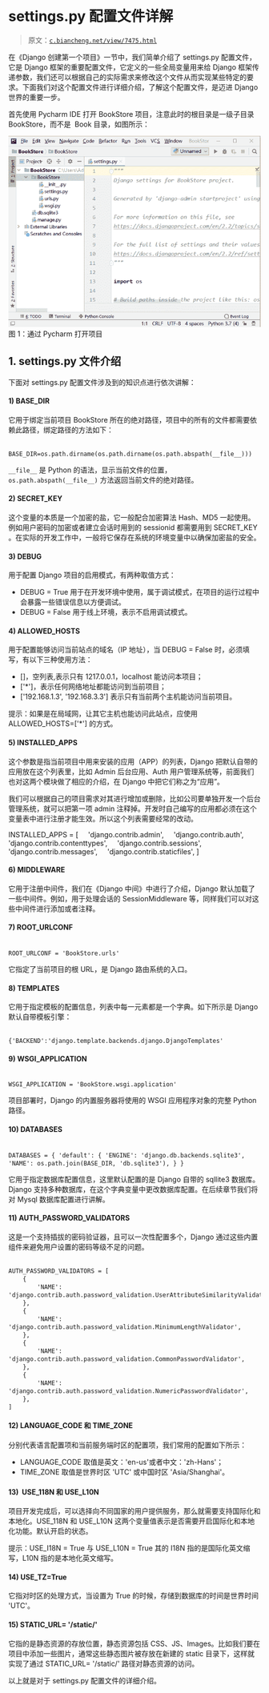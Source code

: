 # settings.py 配置文件详解

> 原文：[`c.biancheng.net/view/7475.html`](http://c.biancheng.net/view/7475.html)

在《Django 创建第一个项目》一节中，我们简单介绍了 settings.py 配置文件，它是 Django 框架的重要配置文件，它定义的一些全局变量用来给 Django 框架传递参数，我们还可以根据自己的实际需求来修改这个文件从而实现某些特定的要求。下面我们对这个配置文件进行详细介绍，了解这个配置文件，是迈进 Django 世界的重要一步。

首先使用 Pycharm IDE 打开 BookStore 项目，注意此时的根目录是一级子目录 BookStore，而不是  Book 目录，如图所示：

![pycharm 打开项目](img/7f63e7ec4e3631c5a22f6146c2d3922e.png)
图 1：通过 Pycharm 打开项目

## 1\. settings.py 文件介绍

下面对 settings.py 配置文件涉及到的知识点进行依次讲解：

#### 1) BASE_DIR

它用于绑定当前项目 BookStore 所在的绝对路径，项目中的所有的文件都需要依赖此路径，绑定路径的方法如下：

```

BASE_DIR=os.path.dirname(os.path.dirname(os.path.abspath(__file__)))

```

`__file__` 是 Python 的语法，显示当前文件的位置，`os.path.abspath(__file__)` 方法返回当前文件的绝对路径。

#### 2) SECRET_KEY

这个变量的本质是一个加密的盐，它一般配合加密算法 Hash、MD5 一起使用。例如用户密码的加密或者建立会话时用到的 sessionid 都需要用到 SECRET_KEY 。在实际的开发工作中，一般将它保存在系统的环境变量中以确保加密盐的安全。

#### 3) DEBUG

用于配置 Django 项目的启用模式，有两种取值方式：

*   DEBUG = True 用于在开发环境中使用，属于调试模式，在项目的运行过程中会暴露一些错误信息以方便调试。
*   DEBUG = False 用于线上环境，表示不启用调试模式。

#### 4) ALLOWED_HOSTS

用于配置能够访问当前站点的域名（IP 地址），当 DEBUG = False 时，必须填写，有以下三种使用方法：

*   []，空列表,表示只有 1217.0.0.1，localhost 能访问本项目；
*   ['*']，表示任何网络地址都能访问到当前项目；
*   ['192.168.1.3', '192.168.3.3'] 表示只有当前两个主机能访问当前项目。

提示：如果是在局域网，让其它主机也能访问此站点，应使用 ALLOWED_HOSTS=['*'] 的方式。

#### 5) INSTALLED_APPS

这个参数是指当前项目中用来安装的应用（APP）的列表，Django 把默认自带的应用放在这个列表里，比如 Admin 后台应用、Auth 用户管理系统等，前面我们也对这两个模块做了相应的介绍，在 Django 中把它们称之为“应用”。

我们可以根据自己的项目需求对其进行增加或删除，比如公司要单独开发一个后台管理系统，就可以把第一项 admin 注释掉。开发时自己编写的应用都必须在这个变量表中进行注册才能生效。所以这个列表需要经常的改动。

INSTALLED_APPS = [
    'django.contrib.admin',
    'django.contrib.auth',
    'django.contrib.contenttypes',
    'django.contrib.sessions',
    'django.contrib.messages',
    'django.contrib.staticfiles',
]

#### 6) MIDDLEWARE

它用于注册中间件，我们在《Django 中间》中进行了介绍，Django 默认加载了一些中间件。例如，用于处理会话的 SessionMiddleware 等，同样我们可以对这些中间件进行添加或者注释。

#### 7) ROOT_URLCONF

```

ROOT_URLCONF = 'BookStore.urls'
```

它指定了当前项目的根 URL，是 Django 路由系统的入口。

#### 8) TEMPLATES

它用于指定模板的配置信息，列表中每一元素都是一个字典。如下所示是 Django 默认自带模板引擎：

```

{'BACKEND':'django.template.backends.django.DjangoTemplates'
```

#### 9) WSGI_APPLICATION

```

WSGI_APPLICATION = 'BookStore.wsgi.application'

```

项目部署时，Django 的内置服务器将使用的 WSGI 应用程序对象的完整 Python 路径。

#### 10) DATABASES

```

DATABASES = { 'default': { 'ENGINE': 'django.db.backends.sqlite3', 'NAME': os.path.join(BASE_DIR, 'db.sqlite3'), } } 
```

它用于指定数据库配置信息，这里默认配置的是 Django 自带的 sqllite3 数据库。Django 支持多种数据库，在这个字典变量中更改数据库配置。在后续章节我们将对 Mysql 数据库配置进行讲解。

#### 11) AUTH_PASSWORD_VALIDATORS

这是一个支持插拔的密码验证器，且可以一次性配置多个，Django 通过这些内置组件来避免用户设置的密码等级不足的问题。

```

AUTH_PASSWORD_VALIDATORS = [
    {
        'NAME': 'django.contrib.auth.password_validation.UserAttributeSimilarityValidator',
    },
    {
        'NAME': 'django.contrib.auth.password_validation.MinimumLengthValidator',
    },
    {
        'NAME': 'django.contrib.auth.password_validation.CommonPasswordValidator',
    },
    {
        'NAME': 'django.contrib.auth.password_validation.NumericPasswordValidator',
    },
]
```

#### 12) LANGUAGE_CODE 和 TIME_ZONE

分别代表语言配置项和当前服务端时区的配置项，我们常用的配置如下所示：

*   LANGUAGE_CODE 取值是英文：'en-us'或者中文：'zh-Hans'；
*   TIME_ZONE 取值是世界时区 'UTC' 或中国时区 'Asia/Shanghai'。

#### 13)  USE_118N 和 USE_L10N

项目开发完成后，可以选择向不同国家的用户提供服务，那么就需要支持国际化和本地化。USE_118N 和 USE_L10N 这两个变量值表示是否需要开启国际化和本地化功能。默认开启的状态。

提示：USE_I18N = True 与 USE_L10N = True 其的 I18N 指的是国际化英文缩写，L10N 指的是本地化英文缩写。

#### 14) USE_TZ=True

它指对时区的处理方式，当设置为 True 的时候，存储到数据库的时间是世界时间  'UTC'。

#### 15) STATIC_URL= '/static/'

它指的是静态资源的存放位置，静态资源包括 CSS、JS、Images。比如我们要在项目中添加一些图片，通常这些静态图片被存放在新建的 static 目录下，这样就实现了通过 STATIC_URL= '/static/' 路径对静态资源的访问。

以上就是对于 settings.py 配置文件的详细介绍。